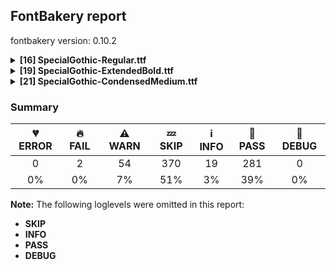 ## FontBakery report

fontbakery version: 0.10.2

<details><summary><b>[16] SpecialGothic-Regular.ttf</b></summary><div><details><summary>⚠ <b>WARN:</b> Check for codepoints not covered by METADATA subsets. (<a href="https://font-bakery.readthedocs.io/en/stable/fontbakery/profiles/googlefonts.html#com.google.fonts/check/metadata/unreachable_subsetting">com.google.fonts/check/metadata/unreachable_subsetting</a>)</summary><div>


* ⚠ **WARN** The following codepoints supported by the font are not covered by
    any subsets defined in the font's metadata file, and will never
    be served. You can solve this by either manually adding additional
    subset declarations to METADATA.pb, or by editing the glyphset
    definitions.

 * U+02C7 CARON: try adding one of: canadian-aboriginal, yi, tifinagh
 * U+02D8 BREVE: try adding one of: canadian-aboriginal, yi
 * U+02D9 DOT ABOVE: try adding one of: canadian-aboriginal, yi
 * U+02DB OGONEK: try adding one of: canadian-aboriginal, yi
 * U+02DD DOUBLE ACUTE ACCENT: not included in any glyphset definition
 * U+0302 COMBINING CIRCUMFLEX ACCENT: try adding one of: cherokee, math, coptic, tifinagh
 * U+0306 COMBINING BREVE: try adding one of: tifinagh, old-permic
 * U+0307 COMBINING DOT ABOVE: try adding one of: canadian-aboriginal, tifinagh, malayalam, coptic, old-permic, tai-le, math, syriac
 * U+030A COMBINING RING ABOVE: try adding syriac
 * U+030B COMBINING DOUBLE ACUTE ACCENT: try adding one of: cherokee, osage
 * U+030C COMBINING CARON: try adding one of: cherokee, tai-le
 * U+0312 COMBINING TURNED COMMA ABOVE: not included in any glyphset definition
 * U+0326 COMBINING COMMA BELOW: not included in any glyphset definition
 * U+0327 COMBINING CEDILLA: not included in any glyphset definition
 * U+0328 COMBINING OGONEK: not included in any glyphset definition
 * U+0394 GREEK CAPITAL LETTER DELTA: try adding one of: greek, math, elbasan
 * U+039C GREEK CAPITAL LETTER MU: try adding one of: greek, math, elbasan
 * U+03A9 GREEK CAPITAL LETTER OMEGA: try adding one of: greek, math, elbasan
 * U+03BC GREEK SMALL LETTER MU: try adding one of: greek, math
 * U+03C0 GREEK SMALL LETTER PI: try adding one of: yi, greek, math
 * U+0E3F THAI CURRENCY SYMBOL BAHT: try adding thai
 * U+2021 DOUBLE DAGGER: try adding adlam
 * U+2030 PER MILLE SIGN: try adding adlam
 * U+203D INTERROBANG: not included in any glyphset definition
 * U+2070 SUPERSCRIPT ZERO: not included in any glyphset definition
 * U+2075 SUPERSCRIPT FIVE: not included in any glyphset definition
 * U+2076 SUPERSCRIPT SIX: not included in any glyphset definition
 * U+2077 SUPERSCRIPT SEVEN: not included in any glyphset definition
 * U+2078 SUPERSCRIPT EIGHT: not included in any glyphset definition
 * U+2079 SUPERSCRIPT NINE: not included in any glyphset definition
 * U+2080 SUBSCRIPT ZERO: not included in any glyphset definition
 * U+2081 SUBSCRIPT ONE: not included in any glyphset definition
 * U+2082 SUBSCRIPT TWO: not included in any glyphset definition
 * U+2083 SUBSCRIPT THREE: not included in any glyphset definition
 * U+2084 SUBSCRIPT FOUR: not included in any glyphset definition
 * U+2085 SUBSCRIPT FIVE: not included in any glyphset definition
 * U+2086 SUBSCRIPT SIX: not included in any glyphset definition
 * U+2087 SUBSCRIPT SEVEN: not included in any glyphset definition
 * U+2088 SUBSCRIPT EIGHT: not included in any glyphset definition
 * U+2089 SUBSCRIPT NINE: not included in any glyphset definition
 * U+2117 SOUND RECORDING COPYRIGHT: not included in any glyphset definition
 * U+2153 VULGAR FRACTION ONE THIRD: not included in any glyphset definition
 * U+2154 VULGAR FRACTION TWO THIRDS: not included in any glyphset definition
 * U+2155 VULGAR FRACTION ONE FIFTH: not included in any glyphset definition
 * U+2156 VULGAR FRACTION TWO FIFTHS: not included in any glyphset definition
 * U+2157 VULGAR FRACTION THREE FIFTHS: not included in any glyphset definition
 * U+2158 VULGAR FRACTION FOUR FIFTHS: not included in any glyphset definition
 * U+2159 VULGAR FRACTION ONE SIXTH: not included in any glyphset definition
 * U+215A VULGAR FRACTION FIVE SIXTHS: not included in any glyphset definition
 * U+215B VULGAR FRACTION ONE EIGHTH: not included in any glyphset definition
 * U+215C VULGAR FRACTION THREE EIGHTHS: not included in any glyphset definition
 * U+215D VULGAR FRACTION FIVE EIGHTHS: not included in any glyphset definition
 * U+215E VULGAR FRACTION SEVEN EIGHTHS: not included in any glyphset definition
 * U+2190 LEFTWARDS ARROW: try adding one of: symbols, math
 * U+2192 RIGHTWARDS ARROW: try adding one of: symbols, math
 * U+2196 NORTH WEST ARROW: try adding one of: symbols, math
 * U+2197 NORTH EAST ARROW: try adding one of: symbols, math
 * U+2198 SOUTH EAST ARROW: try adding one of: symbols, math
 * U+2199 SOUTH WEST ARROW: try adding one of: symbols, math
 * U+2202 PARTIAL DIFFERENTIAL: try adding math
 * U+2206 INCREMENT: try adding math
 * U+220F N-ARY PRODUCT: try adding math
 * U+2211 N-ARY SUMMATION: try adding math
 * U+221A SQUARE ROOT: try adding math
 * U+221E INFINITY: try adding math
 * U+222B INTEGRAL: try adding math
 * U+2248 ALMOST EQUAL TO: try adding math
 * U+2260 NOT EQUAL TO: try adding math
 * U+2264 LESS-THAN OR EQUAL TO: try adding math
 * U+2265 GREATER-THAN OR EQUAL TO: try adding math
 * U+25A0 BLACK SQUARE: try adding symbols
 * U+25A1 WHITE SQUARE: try adding symbols
 * U+25CA LOZENGE: try adding one of: symbols, math
 * U+25CB WHITE CIRCLE: try adding symbols
 * U+25CF BLACK CIRCLE: try adding symbols
 * U+2E18 INVERTED INTERROBANG: not included in any glyphset definition

Or you can add the above codepoints to one of the subsets supported by the font: `cyrillic-ext`, `latin`, `latin-ext` [code: unreachable-subsetting]
</div></details><details><summary>⚠ <b>WARN:</b> Check copyright namerecords match license file. (<a href="https://font-bakery.readthedocs.io/en/stable/fontbakery/profiles/googlefonts.html#com.google.fonts/check/name/license">com.google.fonts/check/name/license</a>)</summary><div>


* ⚠ **WARN** Please consider using HTTPS URLs at name table entry [plat=3, enc=1, name=13] [code: http-in-description]
* ⚠ **WARN** For now we're still accepting http URLs, but you should consider using https instead.
 [code: http]
</div></details><details><summary>⚠ <b>WARN:</b> License URL matches License text on name table? (<a href="https://font-bakery.readthedocs.io/en/stable/fontbakery/profiles/googlefonts.html#com.google.fonts/check/name/license_url">com.google.fonts/check/name/license_url</a>)</summary><div>


* ⚠ **WARN** Please consider using HTTPS URLs at name table entry [plat=3, enc=1, name=13] [code: http-in-description]
* ⚠ **WARN** Please consider using HTTPS URLs at name table entry [plat=3, enc=1, name=13] [code: http-in-description]
* ⚠ **WARN** Please consider using HTTPS URLs at name table entry [plat=3, enc=1, name=13] [code: http-in-description]
* ⚠ **WARN** For now we're still accepting http URLs, but you should consider using https instead.
 [code: http]
</div></details><details><summary>⚠ <b>WARN:</b> Are there caret positions declared for every ligature? (<a href="https://font-bakery.readthedocs.io/en/stable/fontbakery/profiles/googlefonts.html#com.google.fonts/check/ligature_carets">com.google.fonts/check/ligature_carets</a>)</summary><div>


* ⚠ **WARN** This font lacks caret position values for ligature glyphs on its GDEF table. [code: lacks-caret-pos]
</div></details><details><summary>⚠ <b>WARN:</b> Is there kerning info for non-ligated sequences? (<a href="https://font-bakery.readthedocs.io/en/stable/fontbakery/profiles/googlefonts.html#com.google.fonts/check/kerning_for_non_ligated_sequences">com.google.fonts/check/kerning_for_non_ligated_sequences</a>)</summary><div>


* ⚠ **WARN** GPOS table lacks kerning info for the following non-ligated sequences:

	- f + f [code: lacks-kern-info]
</div></details><details><summary>⚠ <b>WARN:</b> Ensure Stylistic Sets have description. (<a href="https://font-bakery.readthedocs.io/en/stable/fontbakery/profiles/googlefonts.html#com.google.fonts/check/stylisticset_description">com.google.fonts/check/stylisticset_description</a>)</summary><div>


* ⚠ **WARN** The stylistic set ss01 lacks a description string on the 'name' table. [code: missing-description]
</div></details><details><summary>⚠ <b>WARN:</b> Ensure fonts have ScriptLangTags declared on the 'meta' table. (<a href="https://font-bakery.readthedocs.io/en/stable/fontbakery/profiles/googlefonts.html#com.google.fonts/check/meta/script_lang_tags">com.google.fonts/check/meta/script_lang_tags</a>)</summary><div>


* ⚠ **WARN** This font file does not have a 'meta' table. [code: lacks-meta-table]
</div></details><details><summary>⚠ <b>WARN:</b> Check font contains no unreachable glyphs (<a href="https://font-bakery.readthedocs.io/en/stable/fontbakery/profiles/universal.html#com.google.fonts/check/unreachable_glyphs">com.google.fonts/check/unreachable_glyphs</a>)</summary><div>


* ⚠ **WARN** The following glyphs could not be reached by codepoint or substitution rules:

	- a.ord

	- b.ord

	- c.ord

	- d.ord

	- e.ord

	- f.ord

	- g.ord

	- h.ord

	- i.ord

	- j.ord

	- k.ord

	- l.ord

	- m.ord

	- n.ord

	- o.ord

	- p.ord

	- q.ord

	- r.ord

	- s.ord

	- t.ord

	- u.ord

	- uni0304.short

	- v.ord

	- w.ord

	- x.ord

	- y.ord

	- z.ord
 [code: unreachable-glyphs]
</div></details><details><summary>⚠ <b>WARN:</b> Check if each glyph has the recommended amount of contours. (<a href="https://font-bakery.readthedocs.io/en/stable/fontbakery/profiles/universal.html#com.google.fonts/check/contour_count">com.google.fonts/check/contour_count</a>)</summary><div>


* ⚠ **WARN** This check inspects the glyph outlines and detects the total number of contours in each of them. The expected values are infered from the typical ammounts of contours observed in a large collection of reference font families. The divergences listed below may simply indicate a significantly different design on some of your glyphs. On the other hand, some of these may flag actual bugs in the font such as glyphs mapped to an incorrect codepoint. Please consider reviewing the design and codepoint assignment of these to make sure they are correct.

The following glyphs do not have the recommended number of contours:

	- Glyph name: uni00AD	Contours detected: 1	Expected: 0

	- Glyph name: uni00AD	Contours detected: 1	Expected: 0
 [code: contour-count]
</div></details><details><summary>⚠ <b>WARN:</b> Does the font contain a soft hyphen? (<a href="https://font-bakery.readthedocs.io/en/stable/fontbakery/profiles/universal.html#com.google.fonts/check/soft_hyphen">com.google.fonts/check/soft_hyphen</a>)</summary><div>


* ⚠ **WARN** This font has a 'Soft Hyphen' character. [code: softhyphen]
</div></details><details><summary>⚠ <b>WARN:</b> Check math signs have the same width. (<a href="https://font-bakery.readthedocs.io/en/stable/fontbakery/profiles/universal.html#com.google.fonts/check/math_signs_width">com.google.fonts/check/math_signs_width</a>)</summary><div>


* ⚠ **WARN** The most common width is 443 among a set of 4 math glyphs.
The following math glyphs have a different width, though:

Width = 447:
less, greater

Width = 449:
equal, notequal

Width = 467:
logicalnot

Width = 397:
multiply

Width = 468:
approxequal

Width = 463:
greaterequal, lessequal
 [code: width-outliers]
</div></details><details><summary>⚠ <b>WARN:</b> Check accent of Lcaron, dcaron, lcaron, tcaron (derived from com.google.fonts/check/alt_caron) (<a href="https://font-bakery.readthedocs.io/en/stable/fontbakery/profiles/universal.html#com.google.fonts/check/alt_caron">com.google.fonts/check/alt_caron</a>)</summary><div>


* ⚠ **WARN** Lcaron is decomposed and therefore could not be checked. Please check manually. [code: decomposed-outline]
* ⚠ **WARN** dcaron is decomposed and therefore could not be checked. Please check manually. [code: decomposed-outline]
* ⚠ **WARN** lcaron is decomposed and therefore could not be checked. Please check manually. [code: decomposed-outline]
* ⚠ **WARN** tcaron is decomposed and therefore could not be checked. Please check manually. [code: decomposed-outline]
</div></details><details><summary>⚠ <b>WARN:</b> Are there any misaligned on-curve points? (<a href="https://font-bakery.readthedocs.io/en/stable/fontbakery/profiles/<Section: Outline Correctness Checks>.html#com.google.fonts/check/outline_alignment_miss">com.google.fonts/check/outline_alignment_miss</a>)</summary><div>


* ⚠ **WARN** The following glyphs have on-curve points which have potentially incorrect y coordinates:

	* t (U+0074): X=328.0,Y=2.0 (should be at baseline 0?)

	* braceleft (U+007B): X=147.0,Y=711.0 (should be at cap-height 710?)

	* braceright (U+007D): X=182.0,Y=711.0 (should be at cap-height 710?)

	* ordfeminine (U+00AA): X=187.0,Y=711.0 (should be at cap-height 710?)

	* uni00B3 (U+00B3): X=211.5,Y=711.5 (should be at cap-height 710?)

	* paragraph (U+00B6): X=406.0,Y=709.0 (should be at cap-height 710?)

	* cedilla (U+00B8): X=142.0,Y=2.0 (should be at baseline 0?)

	* cedilla (U+00B8): X=200.0,Y=2.0 (should be at baseline 0?)

	* ordmasculine (U+00BA): X=195.0,Y=711.0 (should be at cap-height 710?)

	* Ccedilla (U+00C7): X=321.0,Y=2.0 (should be at baseline 0?)

	* Ccedilla (U+00C7): X=379.0,Y=2.0 (should be at baseline 0?)

	* acircumflex (U+00E2): X=205.0,Y=712.0 (should be at cap-height 710?)

	* acircumflex (U+00E2): X=275.0,Y=712.0 (should be at cap-height 710?)

	* ccedilla (U+00E7): X=235.0,Y=2.0 (should be at baseline 0?)

	* ccedilla (U+00E7): X=293.0,Y=2.0 (should be at baseline 0?)

	* ecircumflex (U+00EA): X=234.0,Y=712.0 (should be at cap-height 710?)

	* ecircumflex (U+00EA): X=304.0,Y=712.0 (should be at cap-height 710?)

	* ocircumflex (U+00F4): X=233.0,Y=712.0 (should be at cap-height 710?)

	* ocircumflex (U+00F4): X=303.0,Y=712.0 (should be at cap-height 710?)

	* ucircumflex (U+00FB): X=230.0,Y=712.0 (should be at cap-height 710?)

	* ucircumflex (U+00FB): X=300.0,Y=712.0 (should be at cap-height 710?)

	* ccircumflex (U+0109): X=219.0,Y=712.0 (should be at cap-height 710?)

	* ccircumflex (U+0109): X=289.0,Y=712.0 (should be at cap-height 710?)

	* ccaron (U+010D): X=115.0,Y=712.0 (should be at cap-height 710?)

	* ccaron (U+010D): X=186.0,Y=712.0 (should be at cap-height 710?)

	* ccaron (U+010D): X=322.0,Y=712.0 (should be at cap-height 710?)

	* ccaron (U+010D): X=393.0,Y=712.0 (should be at cap-height 710?)

	* Eogonek (U+0118): X=434.0,Y=2.0 (should be at baseline 0?)

	* ecaron (U+011B): X=130.0,Y=712.0 (should be at cap-height 710?)

	* ecaron (U+011B): X=201.0,Y=712.0 (should be at cap-height 710?)

	* ecaron (U+011B): X=337.0,Y=712.0 (should be at cap-height 710?)

	* ecaron (U+011B): X=408.0,Y=712.0 (should be at cap-height 710?)

	* gcircumflex (U+011D): X=216.0,Y=712.0 (should be at cap-height 710?)

	* gcircumflex (U+011D): X=286.0,Y=712.0 (should be at cap-height 710?)

	* Iogonek (U+012E): X=88.0,Y=2.0 (should be at baseline 0?)

	* nacute (U+0144): X=413.0,Y=711.0 (should be at cap-height 710?)

	* ohungarumlaut (U+0151): X=465.0,Y=711.0 (should be at cap-height 710?)

	* ohungarumlaut (U+0151): X=314.0,Y=711.0 (should be at cap-height 710?)

	* rcaron (U+0159): X=37.0,Y=712.0 (should be at cap-height 710?)

	* rcaron (U+0159): X=108.0,Y=712.0 (should be at cap-height 710?)

	* rcaron (U+0159): X=244.0,Y=712.0 (should be at cap-height 710?)

	* rcaron (U+0159): X=315.0,Y=712.0 (should be at cap-height 710?)

	* scircumflex (U+015D): X=185.0,Y=712.0 (should be at cap-height 710?)

	* scircumflex (U+015D): X=255.0,Y=712.0 (should be at cap-height 710?)

	* Scedilla (U+015E): X=267.0,Y=2.0 (should be at baseline 0?)

	* Scedilla (U+015E): X=325.0,Y=2.0 (should be at baseline 0?)

	* scedilla (U+015F): X=181.0,Y=2.0 (should be at baseline 0?)

	* scedilla (U+015F): X=239.0,Y=2.0 (should be at baseline 0?)

	* scaron (U+0161): X=81.0,Y=712.0 (should be at cap-height 710?)

	* scaron (U+0161): X=152.0,Y=712.0 (should be at cap-height 710?)

	* scaron (U+0161): X=288.0,Y=712.0 (should be at cap-height 710?)

	* scaron (U+0161): X=359.0,Y=712.0 (should be at cap-height 710?)

	* tcaron (U+0165): X=328.0,Y=2.0 (should be at baseline 0?)

	* tbar (U+0167): X=337.0,Y=2.0 (should be at baseline 0?)

	* uhungarumlaut (U+0171): X=462.0,Y=711.0 (should be at cap-height 710?)

	* uhungarumlaut (U+0171): X=311.0,Y=711.0 (should be at cap-height 710?)

	* wcircumflex (U+0175): X=310.0,Y=712.0 (should be at cap-height 710?)

	* wcircumflex (U+0175): X=380.0,Y=712.0 (should be at cap-height 710?)

	* ycircumflex (U+0177): X=209.0,Y=712.0 (should be at cap-height 710?)

	* ycircumflex (U+0177): X=279.0,Y=712.0 (should be at cap-height 710?)

	* zcaron (U+017E): X=79.0,Y=712.0 (should be at cap-height 710?)

	* zcaron (U+017E): X=150.0,Y=712.0 (should be at cap-height 710?)

	* zcaron (U+017E): X=286.0,Y=712.0 (should be at cap-height 710?)

	* zcaron (U+017E): X=357.0,Y=712.0 (should be at cap-height 710?)

	* uni021B (U+021B): X=328.0,Y=2.0 (should be at baseline 0?)

	* circumflex (U+02C6): X=204.0,Y=712.0 (should be at cap-height 710?)

	* circumflex (U+02C6): X=274.0,Y=712.0 (should be at cap-height 710?)

	* caron (U+02C7): X=100.0,Y=712.0 (should be at cap-height 710?)

	* caron (U+02C7): X=171.0,Y=712.0 (should be at cap-height 710?)

	* caron (U+02C7): X=307.0,Y=712.0 (should be at cap-height 710?)

	* caron (U+02C7): X=378.0,Y=712.0 (should be at cap-height 710?)

	* ogonek (U+02DB): X=154.0,Y=2.0 (should be at baseline 0?)

	* hungarumlaut (U+02DD): X=414.0,Y=711.0 (should be at cap-height 710?)

	* hungarumlaut (U+02DD): X=263.0,Y=711.0 (should be at cap-height 710?)

	* uni0302 (U+0302): X=104.0,Y=712.0 (should be at cap-height 710?)

	* uni0302 (U+0302): X=174.0,Y=712.0 (should be at cap-height 710?)

	* uni030B (U+030B): X=314.0,Y=711.0 (should be at cap-height 710?)

	* uni030B (U+030B): X=163.0,Y=711.0 (should be at cap-height 710?)

	* uni030C (U+030C): X=0.0,Y=712.0 (should be at cap-height 710?)

	* uni030C (U+030C): X=71.0,Y=712.0 (should be at cap-height 710?)

	* uni030C (U+030C): X=207.0,Y=712.0 (should be at cap-height 710?)

	* uni030C (U+030C): X=278.0,Y=712.0 (should be at cap-height 710?)

	* uni0327 (U+0327): X=42.0,Y=2.0 (should be at baseline 0?)

	* uni0327 (U+0327): X=100.0,Y=2.0 (should be at baseline 0?)

	* uni0328 (U+0328): X=54.0,Y=2.0 (should be at baseline 0?)

	* uni2076 (U+2076): X=230.0,Y=710.5 (should be at cap-height 710?)

	* uni2078 (U+2078): X=217.0,Y=711.5 (should be at cap-height 710?)

	* uni2078 (U+2078): X=115.5,Y=711.5 (should be at cap-height 710?)

	* uni2083 (U+2083): X=238.0,Y=-1.0 (should be at baseline 0?) [code: found-misalignments]
</div></details><details><summary>⚠ <b>WARN:</b> Are any segments inordinately short? (<a href="https://font-bakery.readthedocs.io/en/stable/fontbakery/profiles/<Section: Outline Correctness Checks>.html#com.google.fonts/check/outline_short_segments">com.google.fonts/check/outline_short_segments</a>)</summary><div>


* ⚠ **WARN** The following glyphs have segments which seem very short:

	* M (U+004D) contains a short segment L<<405.0,116.0>--<406.0,116.0>>

	* M (U+004D) contains a short segment L<<645.0,612.0>--<643.0,612.0>>

	* M (U+004D) contains a short segment L<<162.0,612.0>--<160.0,612.0>>

	* N (U+004E) contains a short segment L<<513.0,154.0>--<514.0,154.0>>

	* N (U+004E) contains a short segment L<<155.0,617.0>--<154.0,617.0>>

	* sterling (U+00A3) contains a short segment B<<307.0,152.0>-<307.0,149.0>-<307.0,146.0>>

	* yen (U+00A5) contains a short segment L<<301.0,371.0>--<302.0,371.0>>

	* Ntilde (U+00D1) contains a short segment L<<513.0,154.0>--<514.0,154.0>>

	* Ntilde (U+00D1) contains a short segment L<<155.0,617.0>--<154.0,617.0>>

	* ae (U+00E6) contains a short segment L<<348.0,321.0>--<348.0,336.0>>

	* aogonek (U+0105) contains a short segment L<<348.0,321.0>--<348.0,336.0>>

	* aogonek (U+0105) contains a short segment L<<362.0,0.0>--<362.0,0.0>>

	* Nacute (U+0143) contains a short segment L<<513.0,154.0>--<514.0,154.0>>

	* Nacute (U+0143) contains a short segment L<<155.0,617.0>--<154.0,617.0>>

	* uni0145 (U+0145) contains a short segment L<<513.0,154.0>--<514.0,154.0>>

	* uni0145 (U+0145) contains a short segment L<<155.0,617.0>--<154.0,617.0>>

	* Ncaron (U+0147) contains a short segment L<<513.0,154.0>--<514.0,154.0>>

	* Ncaron (U+0147) contains a short segment L<<155.0,617.0>--<154.0,617.0>>

	* Eng (U+014A) contains a short segment B<<351.5,-171.5>-<335.0,-170.0>-<323.0,-168.0>>

	* Eng (U+014A) contains a short segment B<<323.0,-101.0>-<336.0,-102.0>-<349.0,-103.5>>

	* Eng (U+014A) contains a short segment B<<349.0,-103.5>-<362.0,-105.0>-<378.0,-105.0>>

	* Eng (U+014A) contains a short segment L<<155.0,617.0>--<154.0,617.0>>

	* Eng (U+014A) contains a short segment L<<513.0,154.0>--<514.0,154.0>>

	* uogonek (U+0173) contains a short segment L<<464.0,0.0>--<450.0,0.0>>

	* uogonek (U+0173) contains a short segment L<<381.0,0.0>--<381.0,0.0>>

	* aeacute (U+01FD) contains a short segment L<<348.0,321.0>--<348.0,336.0>>

	* Mu (U+039C) contains a short segment L<<405.0,116.0>--<406.0,116.0>>

	* Mu (U+039C) contains a short segment L<<645.0,612.0>--<643.0,612.0>>

	* Mu (U+039C) contains a short segment L<<162.0,612.0>--<160.0,612.0>>

	* uni0E3F (U+0E3F) contains a short segment L<<326.0,683.0>--<328.0,683.0>>

	* uni0E3F (U+0E3F) contains a short segment L<<326.0,399.0>--<327.0,399.0>>

	* uni1E9E (U+1E9E) contains a short segment L<<537.0,710.0>--<537.0,703.0>>

	* uni20A6 (U+20A6) contains a short segment L<<556.0,161.0>--<557.0,161.0>>

	* uni20A6 (U+20A6) contains a short segment L<<228.0,611.0>--<227.0,611.0>>

	* Euro (U+20AC) contains a short segment B<<128.0,328.0>-<127.0,341.0>-<127.0,354.0>>

	* Euro (U+20AC) contains a short segment B<<127.0,354.0>-<127.0,368.0>-<128.0,382.0>>

	* Euro (U+20AC) contains a short segment B<<213.0,382.0>-<213.0,379.0>-<213.0,375.0>>

	* Euro (U+20AC) contains a short segment B<<213.0,335.0>-<213.0,331.0>-<213.0,328.0>>

	* uni2116 (U+2116) contains a short segment L<<513.0,154.0>--<514.0,154.0>>

	* uni2116 (U+2116) contains a short segment L<<155.0,617.0>--<154.0,617.0>>

	* trademark (U+2122) contains a short segment L<<488.0,674.0>--<487.0,674.0>>

	* trademark (U+2122) contains a short segment L<<309.0,674.0>--<308.0,674.0>> [code: found-short-segments]
</div></details><details><summary>⚠ <b>WARN:</b> Ensure dotted circle glyph is present and can attach marks. (<a href="https://font-bakery.readthedocs.io/en/stable/fontbakery/profiles/<Section: Shaping Checks>.html#com.google.fonts/check/dotted_circle">com.google.fonts/check/dotted_circle</a>)</summary><div>


* ⚠ **WARN** No dotted circle glyph present [code: missing-dotted-circle]
</div></details><details><summary>⚠ <b>WARN:</b> Ensure soft_dotted characters lose their dot when combined with marks that replace the dot. (<a href="https://font-bakery.readthedocs.io/en/stable/fontbakery/profiles/<Section: Shaping Checks>.html#com.google.fonts/check/soft_dotted">com.google.fonts/check/soft_dotted</a>)</summary><div>


* ⚠ **WARN** The dot of soft dotted characters used in orthographies _must_ disappear in the following strings: į̀ į́ į̂ į̃ į̄ į̌

The dot of soft dotted characters _should_ disappear in other cases, for example: i̒ i̦̒ i̧̒ j̒ j̦̒ j̧̒ j̨̒ į̆ į̇ į̈ į̊ į̋ į̒ į̦̀ į̦́ į̦̂ į̦̃ į̦̄ į̦̆ į̦̇

Your font fully covers the following languages that require the soft-dotted feature: Lithuanian (Latn, 2,357,094 speakers), Dutch (Latn, 31,709,104 speakers). 

Your font does *not* cover the following languages that require the soft-dotted feature: Ma’di (Latn, 584,000 speakers), Avokaya (Latn, 100,000 speakers), Belarusian (Cyrl, 10,064,517 speakers), Kom (Latn, 360,685 speakers), Dan (Latn, 1,099,244 speakers), Lugbara (Latn, 2,200,000 speakers), Navajo (Latn, 166,319 speakers), Ukrainian (Cyrl, 29,273,587 speakers), Aghem (Latn, 38,843 speakers), Ejagham (Latn, 120,000 speakers), Ebira (Latn, 2,200,000 speakers), Basaa (Latn, 332,940 speakers), Koonzime (Latn, 40,000 speakers), Igbo (Latn, 27,823,640 speakers), Nateni (Latn, 100,000 speakers). [code: soft-dotted]
</div></details><br></div></details><details><summary><b>[19] SpecialGothic-ExtendedBold.ttf</b></summary><div><details><summary>🔥 <b>FAIL:</b> Check font names are correct (<a href="https://font-bakery.readthedocs.io/en/stable/fontbakery/profiles/googlefonts.html#com.google.fonts/check/font_names">com.google.fonts/check/font_names</a>)</summary><div>


* 🔥 **FAIL** Font names are incorrect:

| nameID | current | expected |
| :--- | :--- | :--- |
| Family Name | **Special Gothic Extended Bold** | **Special Gothic Extended** |
| Subfamily Name | **Regular** | **Bold** |
| Full Name | Special Gothic Extended Bold | Special Gothic Extended Bold |
| Postscript Name | **SpecialGothic-ExtendedBold** | **SpecialGothicExtended-Bold** |
| Typographic Family Name | **Special Gothic** | **N/A** |
| Typographic Subfamily Name | **Extended Bold** | **N/A** | [code: bad-names]
</div></details><details><summary>⚠ <b>WARN:</b> Check for codepoints not covered by METADATA subsets. (<a href="https://font-bakery.readthedocs.io/en/stable/fontbakery/profiles/googlefonts.html#com.google.fonts/check/metadata/unreachable_subsetting">com.google.fonts/check/metadata/unreachable_subsetting</a>)</summary><div>


* ⚠ **WARN** The following codepoints supported by the font are not covered by
    any subsets defined in the font's metadata file, and will never
    be served. You can solve this by either manually adding additional
    subset declarations to METADATA.pb, or by editing the glyphset
    definitions.

 * U+02C7 CARON: try adding one of: canadian-aboriginal, yi, tifinagh
 * U+02D8 BREVE: try adding one of: canadian-aboriginal, yi
 * U+02D9 DOT ABOVE: try adding one of: canadian-aboriginal, yi
 * U+02DB OGONEK: try adding one of: canadian-aboriginal, yi
 * U+02DD DOUBLE ACUTE ACCENT: not included in any glyphset definition
 * U+0302 COMBINING CIRCUMFLEX ACCENT: try adding one of: cherokee, math, coptic, tifinagh
 * U+0306 COMBINING BREVE: try adding one of: tifinagh, old-permic
 * U+0307 COMBINING DOT ABOVE: try adding one of: canadian-aboriginal, tifinagh, malayalam, coptic, old-permic, tai-le, math, syriac
 * U+030A COMBINING RING ABOVE: try adding syriac
 * U+030B COMBINING DOUBLE ACUTE ACCENT: try adding one of: cherokee, osage
 * U+030C COMBINING CARON: try adding one of: cherokee, tai-le
 * U+0312 COMBINING TURNED COMMA ABOVE: not included in any glyphset definition
 * U+0326 COMBINING COMMA BELOW: not included in any glyphset definition
 * U+0327 COMBINING CEDILLA: not included in any glyphset definition
 * U+0328 COMBINING OGONEK: not included in any glyphset definition
 * U+0394 GREEK CAPITAL LETTER DELTA: try adding one of: greek, math, elbasan
 * U+039C GREEK CAPITAL LETTER MU: try adding one of: greek, math, elbasan
 * U+03A9 GREEK CAPITAL LETTER OMEGA: try adding one of: greek, math, elbasan
 * U+03BC GREEK SMALL LETTER MU: try adding one of: greek, math
 * U+03C0 GREEK SMALL LETTER PI: try adding one of: yi, greek, math
 * U+0E3F THAI CURRENCY SYMBOL BAHT: try adding thai
 * U+2021 DOUBLE DAGGER: try adding adlam
 * U+2030 PER MILLE SIGN: try adding adlam
 * U+203D INTERROBANG: not included in any glyphset definition
 * U+2070 SUPERSCRIPT ZERO: not included in any glyphset definition
 * U+2075 SUPERSCRIPT FIVE: not included in any glyphset definition
 * U+2076 SUPERSCRIPT SIX: not included in any glyphset definition
 * U+2077 SUPERSCRIPT SEVEN: not included in any glyphset definition
 * U+2078 SUPERSCRIPT EIGHT: not included in any glyphset definition
 * U+2079 SUPERSCRIPT NINE: not included in any glyphset definition
 * U+2080 SUBSCRIPT ZERO: not included in any glyphset definition
 * U+2081 SUBSCRIPT ONE: not included in any glyphset definition
 * U+2082 SUBSCRIPT TWO: not included in any glyphset definition
 * U+2083 SUBSCRIPT THREE: not included in any glyphset definition
 * U+2084 SUBSCRIPT FOUR: not included in any glyphset definition
 * U+2085 SUBSCRIPT FIVE: not included in any glyphset definition
 * U+2086 SUBSCRIPT SIX: not included in any glyphset definition
 * U+2087 SUBSCRIPT SEVEN: not included in any glyphset definition
 * U+2088 SUBSCRIPT EIGHT: not included in any glyphset definition
 * U+2089 SUBSCRIPT NINE: not included in any glyphset definition
 * U+2117 SOUND RECORDING COPYRIGHT: not included in any glyphset definition
 * U+2153 VULGAR FRACTION ONE THIRD: not included in any glyphset definition
 * U+2154 VULGAR FRACTION TWO THIRDS: not included in any glyphset definition
 * U+2155 VULGAR FRACTION ONE FIFTH: not included in any glyphset definition
 * U+2156 VULGAR FRACTION TWO FIFTHS: not included in any glyphset definition
 * U+2157 VULGAR FRACTION THREE FIFTHS: not included in any glyphset definition
 * U+2158 VULGAR FRACTION FOUR FIFTHS: not included in any glyphset definition
 * U+2159 VULGAR FRACTION ONE SIXTH: not included in any glyphset definition
 * U+215A VULGAR FRACTION FIVE SIXTHS: not included in any glyphset definition
 * U+215B VULGAR FRACTION ONE EIGHTH: not included in any glyphset definition
 * U+215C VULGAR FRACTION THREE EIGHTHS: not included in any glyphset definition
 * U+215D VULGAR FRACTION FIVE EIGHTHS: not included in any glyphset definition
 * U+215E VULGAR FRACTION SEVEN EIGHTHS: not included in any glyphset definition
 * U+2190 LEFTWARDS ARROW: try adding one of: symbols, math
 * U+2192 RIGHTWARDS ARROW: try adding one of: symbols, math
 * U+2196 NORTH WEST ARROW: try adding one of: symbols, math
 * U+2197 NORTH EAST ARROW: try adding one of: symbols, math
 * U+2198 SOUTH EAST ARROW: try adding one of: symbols, math
 * U+2199 SOUTH WEST ARROW: try adding one of: symbols, math
 * U+2202 PARTIAL DIFFERENTIAL: try adding math
 * U+2206 INCREMENT: try adding math
 * U+220F N-ARY PRODUCT: try adding math
 * U+2211 N-ARY SUMMATION: try adding math
 * U+221A SQUARE ROOT: try adding math
 * U+221E INFINITY: try adding math
 * U+222B INTEGRAL: try adding math
 * U+2248 ALMOST EQUAL TO: try adding math
 * U+2260 NOT EQUAL TO: try adding math
 * U+2264 LESS-THAN OR EQUAL TO: try adding math
 * U+2265 GREATER-THAN OR EQUAL TO: try adding math
 * U+25A0 BLACK SQUARE: try adding symbols
 * U+25A1 WHITE SQUARE: try adding symbols
 * U+25CA LOZENGE: try adding one of: symbols, math
 * U+25CB WHITE CIRCLE: try adding symbols
 * U+25CF BLACK CIRCLE: try adding symbols
 * U+2E18 INVERTED INTERROBANG: not included in any glyphset definition

Or you can add the above codepoints to one of the subsets supported by the font: `cyrillic-ext`, `latin`, `latin-ext` [code: unreachable-subsetting]
</div></details><details><summary>⚠ <b>WARN:</b> Check copyright namerecords match license file. (<a href="https://font-bakery.readthedocs.io/en/stable/fontbakery/profiles/googlefonts.html#com.google.fonts/check/name/license">com.google.fonts/check/name/license</a>)</summary><div>


* ⚠ **WARN** Please consider using HTTPS URLs at name table entry [plat=3, enc=1, name=13] [code: http-in-description]
* ⚠ **WARN** For now we're still accepting http URLs, but you should consider using https instead.
 [code: http]
</div></details><details><summary>⚠ <b>WARN:</b> License URL matches License text on name table? (<a href="https://font-bakery.readthedocs.io/en/stable/fontbakery/profiles/googlefonts.html#com.google.fonts/check/name/license_url">com.google.fonts/check/name/license_url</a>)</summary><div>


* ⚠ **WARN** Please consider using HTTPS URLs at name table entry [plat=3, enc=1, name=13] [code: http-in-description]
* ⚠ **WARN** Please consider using HTTPS URLs at name table entry [plat=3, enc=1, name=13] [code: http-in-description]
* ⚠ **WARN** Please consider using HTTPS URLs at name table entry [plat=3, enc=1, name=13] [code: http-in-description]
* ⚠ **WARN** For now we're still accepting http URLs, but you should consider using https instead.
 [code: http]
</div></details><details><summary>⚠ <b>WARN:</b> Are there caret positions declared for every ligature? (<a href="https://font-bakery.readthedocs.io/en/stable/fontbakery/profiles/googlefonts.html#com.google.fonts/check/ligature_carets">com.google.fonts/check/ligature_carets</a>)</summary><div>


* ⚠ **WARN** This font lacks caret position values for ligature glyphs on its GDEF table. [code: lacks-caret-pos]
</div></details><details><summary>⚠ <b>WARN:</b> Is there kerning info for non-ligated sequences? (<a href="https://font-bakery.readthedocs.io/en/stable/fontbakery/profiles/googlefonts.html#com.google.fonts/check/kerning_for_non_ligated_sequences">com.google.fonts/check/kerning_for_non_ligated_sequences</a>)</summary><div>


* ⚠ **WARN** GPOS table lacks kerning info for the following non-ligated sequences:

	- f + f [code: lacks-kern-info]
</div></details><details><summary>⚠ <b>WARN:</b> Combined length of family and style must not exceed 27 characters. (<a href="https://font-bakery.readthedocs.io/en/stable/fontbakery/profiles/googlefonts.html#com.google.fonts/check/name/family_and_style_max_length">com.google.fonts/check/name/family_and_style_max_length</a>)</summary><div>


* ⚠ **WARN** The combined length of family and style exceeds 27 chars in the following 'WINDOWS' entries:
 FONT_FAMILY_NAME = 'Special Gothic Extended Bold' / SUBFAMILY_NAME = 'Regular'

Please take a look at the conversation at https://github.com/fonttools/fontbakery/issues/2179 in order to understand the reasoning behind these name table records max-length criteria. [code: too-long]
</div></details><details><summary>⚠ <b>WARN:</b> Ensure Stylistic Sets have description. (<a href="https://font-bakery.readthedocs.io/en/stable/fontbakery/profiles/googlefonts.html#com.google.fonts/check/stylisticset_description">com.google.fonts/check/stylisticset_description</a>)</summary><div>


* ⚠ **WARN** The stylistic set ss01 lacks a description string on the 'name' table. [code: missing-description]
</div></details><details><summary>⚠ <b>WARN:</b> Ensure fonts have ScriptLangTags declared on the 'meta' table. (<a href="https://font-bakery.readthedocs.io/en/stable/fontbakery/profiles/googlefonts.html#com.google.fonts/check/meta/script_lang_tags">com.google.fonts/check/meta/script_lang_tags</a>)</summary><div>


* ⚠ **WARN** This font file does not have a 'meta' table. [code: lacks-meta-table]
</div></details><details><summary>⚠ <b>WARN:</b> Check font contains no unreachable glyphs (<a href="https://font-bakery.readthedocs.io/en/stable/fontbakery/profiles/universal.html#com.google.fonts/check/unreachable_glyphs">com.google.fonts/check/unreachable_glyphs</a>)</summary><div>


* ⚠ **WARN** The following glyphs could not be reached by codepoint or substitution rules:

	- a.ord

	- b.ord

	- c.ord

	- d.ord

	- e.ord

	- f.ord

	- g.ord

	- h.ord

	- i.ord

	- j.ord

	- k.ord

	- l.ord

	- m.ord

	- n.ord

	- o.ord

	- p.ord

	- q.ord

	- r.ord

	- s.ord

	- t.ord

	- u.ord

	- uni0304.short

	- v.ord

	- w.ord

	- x.ord

	- y.ord

	- z.ord
 [code: unreachable-glyphs]
</div></details><details><summary>⚠ <b>WARN:</b> Check if each glyph has the recommended amount of contours. (<a href="https://font-bakery.readthedocs.io/en/stable/fontbakery/profiles/universal.html#com.google.fonts/check/contour_count">com.google.fonts/check/contour_count</a>)</summary><div>


* ⚠ **WARN** This check inspects the glyph outlines and detects the total number of contours in each of them. The expected values are infered from the typical ammounts of contours observed in a large collection of reference font families. The divergences listed below may simply indicate a significantly different design on some of your glyphs. On the other hand, some of these may flag actual bugs in the font such as glyphs mapped to an incorrect codepoint. Please consider reviewing the design and codepoint assignment of these to make sure they are correct.

The following glyphs do not have the recommended number of contours:

	- Glyph name: uni00AD	Contours detected: 1	Expected: 0

	- Glyph name: uni00AD	Contours detected: 1	Expected: 0
 [code: contour-count]
</div></details><details><summary>⚠ <b>WARN:</b> Does the font contain a soft hyphen? (<a href="https://font-bakery.readthedocs.io/en/stable/fontbakery/profiles/universal.html#com.google.fonts/check/soft_hyphen">com.google.fonts/check/soft_hyphen</a>)</summary><div>


* ⚠ **WARN** This font has a 'Soft Hyphen' character. [code: softhyphen]
</div></details><details><summary>⚠ <b>WARN:</b> Check math signs have the same width. (<a href="https://font-bakery.readthedocs.io/en/stable/fontbakery/profiles/universal.html#com.google.fonts/check/math_signs_width">com.google.fonts/check/math_signs_width</a>)</summary><div>


* ⚠ **WARN** The most common width is 587 among a set of 4 math glyphs.
The following math glyphs have a different width, though:

Width = 560:
less, greater

Width = 585:
equal, notequal

Width = 610:
logicalnot

Width = 511:
multiply

Width = 583:
approxequal

Width = 565:
greaterequal, lessequal
 [code: width-outliers]
</div></details><details><summary>⚠ <b>WARN:</b> Check accent of Lcaron, dcaron, lcaron, tcaron (derived from com.google.fonts/check/alt_caron) (<a href="https://font-bakery.readthedocs.io/en/stable/fontbakery/profiles/universal.html#com.google.fonts/check/alt_caron">com.google.fonts/check/alt_caron</a>)</summary><div>


* ⚠ **WARN** Lcaron is decomposed and therefore could not be checked. Please check manually. [code: decomposed-outline]
* ⚠ **WARN** dcaron is decomposed and therefore could not be checked. Please check manually. [code: decomposed-outline]
* ⚠ **WARN** lcaron is decomposed and therefore could not be checked. Please check manually. [code: decomposed-outline]
* ⚠ **WARN** tcaron is decomposed and therefore could not be checked. Please check manually. [code: decomposed-outline]
</div></details><details><summary>⚠ <b>WARN:</b> Are there any misaligned on-curve points? (<a href="https://font-bakery.readthedocs.io/en/stable/fontbakery/profiles/<Section: Outline Correctness Checks>.html#com.google.fonts/check/outline_alignment_miss">com.google.fonts/check/outline_alignment_miss</a>)</summary><div>


* ⚠ **WARN** The following glyphs have on-curve points which have potentially incorrect y coordinates:

	* ampersand (U+0026): X=477.5,Y=0.5 (should be at baseline 0?)

	* J (U+004A): X=17.0,Y=2.0 (should be at baseline 0?)

	* d (U+0064): X=445.5,Y=2.0 (should be at baseline 0?)

	* g (U+0067): X=444.0,Y=-1.0 (should be at baseline 0?)

	* p (U+0070): X=339.0,Y=2.0 (should be at baseline 0?)

	* q (U+0071): X=443.0,Y=0.5 (should be at baseline 0?)

	* u (U+0075): X=390.5,Y=1.5 (should be at baseline 0?)

	* uni00B5 (U+00B5): X=415.5,Y=-0.5 (should be at baseline 0?)

	* paragraph (U+00B6): X=526.0,Y=709.0 (should be at cap-height 710?)

	* cedilla (U+00B8): X=180.0,Y=2.0 (should be at baseline 0?)

	* cedilla (U+00B8): X=289.0,Y=2.0 (should be at baseline 0?)

	* Ccedilla (U+00C7): X=404.0,Y=2.0 (should be at baseline 0?)

	* Ccedilla (U+00C7): X=513.0,Y=2.0 (should be at baseline 0?)

	* ccedilla (U+00E7): X=308.0,Y=2.0 (should be at baseline 0?)

	* ccedilla (U+00E7): X=417.0,Y=2.0 (should be at baseline 0?)

	* oslash (U+00F8): X=270.5,Y=-0.5 (should be at baseline 0?)

	* ugrave (U+00F9): X=390.5,Y=1.5 (should be at baseline 0?)

	* uacute (U+00FA): X=390.5,Y=1.5 (should be at baseline 0?)

	* ucircumflex (U+00FB): X=390.5,Y=1.5 (should be at baseline 0?)

	* udieresis (U+00FC): X=390.5,Y=1.5 (should be at baseline 0?)

	* thorn (U+00FE): X=339.0,Y=2.0 (should be at baseline 0?)

	* dcaron (U+010F): X=445.5,Y=2.0 (should be at baseline 0?)

	* dcroat (U+0111): X=445.5,Y=2.0 (should be at baseline 0?)

	* Eogonek (U+0118): X=530.0,Y=2.0 (should be at baseline 0?)

	* gcircumflex (U+011D): X=444.0,Y=-1.0 (should be at baseline 0?)

	* gbreve (U+011F): X=444.0,Y=-1.0 (should be at baseline 0?)

	* gdotaccent (U+0121): X=444.0,Y=-1.0 (should be at baseline 0?)

	* uni0123 (U+0123): X=444.0,Y=-1.0 (should be at baseline 0?)

	* itilde (U+0129): X=125.0,Y=711.5 (should be at cap-height 710?)

	* Iogonek (U+012E): X=81.0,Y=2.0 (should be at baseline 0?)

	* IJ (U+0132): X=157.0,Y=2.0 (should be at baseline 0?)

	* Jcircumflex (U+0134): X=17.0,Y=2.0 (should be at baseline 0?)

	* Scedilla (U+015E): X=355.0,Y=2.0 (should be at baseline 0?)

	* Scedilla (U+015E): X=464.0,Y=2.0 (should be at baseline 0?)

	* scedilla (U+015F): X=283.0,Y=2.0 (should be at baseline 0?)

	* scedilla (U+015F): X=392.0,Y=2.0 (should be at baseline 0?)

	* utilde (U+0169): X=390.5,Y=1.5 (should be at baseline 0?)

	* umacron (U+016B): X=390.5,Y=1.5 (should be at baseline 0?)

	* ubreve (U+016D): X=390.5,Y=1.5 (should be at baseline 0?)

	* uring (U+016F): X=390.5,Y=1.5 (should be at baseline 0?)

	* uhungarumlaut (U+0171): X=390.5,Y=1.5 (should be at baseline 0?)

	* uogonek (U+0173): X=390.5,Y=1.5 (should be at baseline 0?)

	* oslashacute (U+01FF): X=270.5,Y=-0.5 (should be at baseline 0?)

	* ogonek (U+02DB): X=154.0,Y=2.0 (should be at baseline 0?)

	* uni0327 (U+0327): X=80.0,Y=2.0 (should be at baseline 0?)

	* uni0327 (U+0327): X=189.0,Y=2.0 (should be at baseline 0?)

	* uni0328 (U+0328): X=54.0,Y=2.0 (should be at baseline 0?)

	* uni2080 (U+2080): X=334.5,Y=0.5 (should be at baseline 0?)

	* uni2080 (U+2080): X=166.0,Y=0.5 (should be at baseline 0?)

	* uni2083 (U+2083): X=126.5,Y=0.5 (should be at baseline 0?)

	* uni2085 (U+2085): X=21.0,Y=-1.0 (should be at baseline 0?)

	* uni2088 (U+2088): X=22.0,Y=-2.0 (should be at baseline 0?)

	* uni2E18 (U+2E18): X=228.0,Y=2.0 (should be at baseline 0?) [code: found-misalignments]
</div></details><details><summary>⚠ <b>WARN:</b> Are any segments inordinately short? (<a href="https://font-bakery.readthedocs.io/en/stable/fontbakery/profiles/<Section: Outline Correctness Checks>.html#com.google.fonts/check/outline_short_segments">com.google.fonts/check/outline_short_segments</a>)</summary><div>


* ⚠ **WARN** The following glyphs have segments which seem very short:

	* eight (U+0038) contains a short segment L<<372.0,303.0>--<369.0,304.0>>

	* M (U+004D) contains a short segment L<<598.0,217.0>--<599.0,217.0>>

	* M (U+004D) contains a short segment L<<941.0,526.0>--<940.0,526.0>>

	* M (U+004D) contains a short segment L<<245.0,526.0>--<244.0,526.0>>

	* N (U+004E) contains a short segment L<<603.0,312.0>--<604.0,312.0>>

	* N (U+004E) contains a short segment L<<245.0,458.0>--<244.0,458.0>>

	* a (U+0061) contains a short segment L<<452.0,326.0>--<452.0,331.0>>

	* g (U+0067) contains a short segment B<<218.0,166.0>-<218.0,156.0>-<228.0,149.0>>

	* sterling (U+00A3) contains a short segment B<<235.0,274.0>-<228.0,284.0>-<220.5,294.5>>

	* sterling (U+00A3) contains a short segment B<<220.5,294.5>-<213.0,305.0>-<206.0,315.0>>

	* sterling (U+00A3) contains a short segment B<<333.0,488.0>-<333.0,475.0>-<336.5,460.5>>

	* ordfeminine (U+00AA) contains a short segment L<<304.0,595.0>--<304.0,599.0>>

	* Ntilde (U+00D1) contains a short segment L<<603.0,312.0>--<604.0,312.0>>

	* Ntilde (U+00D1) contains a short segment L<<245.0,458.0>--<244.0,458.0>>

	* agrave (U+00E0) contains a short segment L<<452.0,326.0>--<452.0,331.0>>

	* aacute (U+00E1) contains a short segment L<<452.0,326.0>--<452.0,331.0>>

	* acircumflex (U+00E2) contains a short segment L<<452.0,326.0>--<452.0,331.0>>

	* atilde (U+00E3) contains a short segment L<<452.0,326.0>--<452.0,331.0>>

	* adieresis (U+00E4) contains a short segment L<<452.0,326.0>--<452.0,331.0>>

	* aring (U+00E5) contains a short segment L<<452.0,326.0>--<452.0,331.0>>

	* ae (U+00E6) contains a short segment L<<452.0,326.0>--<452.0,331.0>>

	* amacron (U+0101) contains a short segment L<<452.0,326.0>--<452.0,331.0>>

	* abreve (U+0103) contains a short segment L<<452.0,326.0>--<452.0,331.0>>

	* aogonek (U+0105) contains a short segment L<<452.0,326.0>--<452.0,331.0>>

	* gcircumflex (U+011D) contains a short segment B<<218.0,166.0>-<218.0,156.0>-<228.0,149.0>>

	* gbreve (U+011F) contains a short segment B<<218.0,166.0>-<218.0,156.0>-<228.0,149.0>>

	* gdotaccent (U+0121) contains a short segment B<<218.0,166.0>-<218.0,156.0>-<228.0,149.0>>

	* uni0123 (U+0123) contains a short segment B<<218.0,166.0>-<218.0,156.0>-<228.0,149.0>>

	* Nacute (U+0143) contains a short segment L<<603.0,312.0>--<604.0,312.0>>

	* Nacute (U+0143) contains a short segment L<<245.0,458.0>--<244.0,458.0>>

	* uni0145 (U+0145) contains a short segment L<<603.0,312.0>--<604.0,312.0>>

	* uni0145 (U+0145) contains a short segment L<<245.0,458.0>--<244.0,458.0>>

	* Ncaron (U+0147) contains a short segment L<<603.0,312.0>--<604.0,312.0>>

	* Ncaron (U+0147) contains a short segment L<<245.0,458.0>--<244.0,458.0>>

	* Eng (U+014A) contains a short segment L<<245.0,458.0>--<244.0,458.0>>

	* Eng (U+014A) contains a short segment L<<603.0,312.0>--<604.0,312.0>>

	* Uogonek (U+0172) contains a short segment B<<614.0,-14.5>-<610.0,-24.0>-<610.0,-31.0>>

	* aeacute (U+01FD) contains a short segment L<<452.0,326.0>--<452.0,331.0>>

	* Mu (U+039C) contains a short segment L<<598.0,217.0>--<599.0,217.0>>

	* Mu (U+039C) contains a short segment L<<941.0,526.0>--<940.0,526.0>>

	* Mu (U+039C) contains a short segment L<<245.0,526.0>--<244.0,526.0>>

	* uni0E3F (U+0E3F) contains a short segment L<<463.0,683.0>--<479.0,683.0>>

	* uni1E9E (U+1E9E) contains a short segment L<<773.0,710.0>--<773.0,698.0>>

	* uni2078 (U+2078) contains a short segment L<<203.0,559.0>--<202.0,559.0>>

	* uni2088 (U+2088) contains a short segment L<<203.0,49.0>--<202.0,49.0>>

	* uni20A6 (U+20A6) contains a short segment L<<650.0,331.0>--<651.0,331.0>>

	* uni20A6 (U+20A6) contains a short segment L<<352.0,448.0>--<351.0,448.0>>

	* Euro (U+20AC) contains a short segment B<<122.0,333.0>-<121.0,344.0>-<121.0,355.0>>

	* Euro (U+20AC) contains a short segment B<<121.0,355.0>-<121.0,366.0>-<122.0,377.0>>

	* Euro (U+20AC) contains a short segment B<<320.0,377.0>-<320.0,371.0>-<320.0,365.0>>

	* Euro (U+20AC) contains a short segment B<<320.0,345.0>-<320.0,339.0>-<320.0,333.0>>

	* uni2116 (U+2116) contains a short segment L<<603.0,312.0>--<604.0,312.0>>

	* uni2116 (U+2116) contains a short segment L<<245.0,458.0>--<244.0,458.0>>

	* trademark (U+2122) contains a short segment L<<666.0,642.0>--<665.0,642.0>>

	* trademark (U+2122) contains a short segment L<<407.0,642.0>--<406.0,642.0>>

	* oneeighth (U+215B) contains a short segment L<<812.0,149.0>--<811.0,149.0>>

	* threeeighths (U+215C) contains a short segment L<<819.0,149.0>--<818.0,149.0>>

	* fiveeighths (U+215D) contains a short segment L<<803.0,149.0>--<802.0,149.0>>

	* seveneighths (U+215E) contains a short segment L<<732.0,149.0>--<731.0,149.0>> [code: found-short-segments]
</div></details><details><summary>⚠ <b>WARN:</b> Do outlines contain any semi-vertical or semi-horizontal lines? (<a href="https://font-bakery.readthedocs.io/en/stable/fontbakery/profiles/<Section: Outline Correctness Checks>.html#com.google.fonts/check/outline_semi_vertical">com.google.fonts/check/outline_semi_vertical</a>)</summary><div>


* ⚠ **WARN** The following glyphs have semi-vertical/semi-horizontal lines:

	* ampersand (U+0026): L<<701.0,387.0>--<883.0,388.0>>

	* paragraph (U+00B6): L<<526.0,709.0>--<646.0,710.0>>

	* radical (U+221A): L<<28.0,274.0>--<213.0,273.0>> [code: found-semi-vertical]
</div></details><details><summary>⚠ <b>WARN:</b> Ensure dotted circle glyph is present and can attach marks. (<a href="https://font-bakery.readthedocs.io/en/stable/fontbakery/profiles/<Section: Shaping Checks>.html#com.google.fonts/check/dotted_circle">com.google.fonts/check/dotted_circle</a>)</summary><div>


* ⚠ **WARN** No dotted circle glyph present [code: missing-dotted-circle]
</div></details><details><summary>⚠ <b>WARN:</b> Ensure soft_dotted characters lose their dot when combined with marks that replace the dot. (<a href="https://font-bakery.readthedocs.io/en/stable/fontbakery/profiles/<Section: Shaping Checks>.html#com.google.fonts/check/soft_dotted">com.google.fonts/check/soft_dotted</a>)</summary><div>


* ⚠ **WARN** The dot of soft dotted characters used in orthographies _must_ disappear in the following strings: į̀ į́ į̂ į̃ į̄ į̌

The dot of soft dotted characters _should_ disappear in other cases, for example: i̒ i̦̒ i̧̒ j̒ j̦̒ j̧̒ j̨̒ į̆ į̇ į̈ į̊ į̋ į̒ į̦̀ į̦́ į̦̂ į̦̃ į̦̄ į̦̆ į̦̇

Your font fully covers the following languages that require the soft-dotted feature: Lithuanian (Latn, 2,357,094 speakers), Dutch (Latn, 31,709,104 speakers). 

Your font does *not* cover the following languages that require the soft-dotted feature: Ma’di (Latn, 584,000 speakers), Avokaya (Latn, 100,000 speakers), Belarusian (Cyrl, 10,064,517 speakers), Kom (Latn, 360,685 speakers), Dan (Latn, 1,099,244 speakers), Lugbara (Latn, 2,200,000 speakers), Navajo (Latn, 166,319 speakers), Ukrainian (Cyrl, 29,273,587 speakers), Aghem (Latn, 38,843 speakers), Ejagham (Latn, 120,000 speakers), Ebira (Latn, 2,200,000 speakers), Basaa (Latn, 332,940 speakers), Koonzime (Latn, 40,000 speakers), Igbo (Latn, 27,823,640 speakers), Nateni (Latn, 100,000 speakers). [code: soft-dotted]
</div></details><br></div></details><details><summary><b>[21] SpecialGothic-CondensedMedium.ttf</b></summary><div><details><summary>🔥 <b>FAIL:</b> Check font names are correct (<a href="https://font-bakery.readthedocs.io/en/stable/fontbakery/profiles/googlefonts.html#com.google.fonts/check/font_names">com.google.fonts/check/font_names</a>)</summary><div>


* 🔥 **FAIL** Font names are incorrect:

| nameID | current | expected |
| :--- | :--- | :--- |
| Family Name | Special Gothic Condensed Medium | Special Gothic Condensed Medium |
| Subfamily Name | Regular | Regular |
| Full Name | Special Gothic Condensed Medium | Special Gothic Condensed Medium |
| Postscript Name | **SpecialGothic-CondensedMedium** | **SpecialGothicCondensed-Medium** |
| Typographic Family Name | **Special Gothic** | **Special Gothic Condensed** |
| Typographic Subfamily Name | **Condensed Medium** | **Medium** | [code: bad-names]
</div></details><details><summary>⚠ <b>WARN:</b> Check for codepoints not covered by METADATA subsets. (<a href="https://font-bakery.readthedocs.io/en/stable/fontbakery/profiles/googlefonts.html#com.google.fonts/check/metadata/unreachable_subsetting">com.google.fonts/check/metadata/unreachable_subsetting</a>)</summary><div>


* ⚠ **WARN** The following codepoints supported by the font are not covered by
    any subsets defined in the font's metadata file, and will never
    be served. You can solve this by either manually adding additional
    subset declarations to METADATA.pb, or by editing the glyphset
    definitions.

 * U+02C7 CARON: try adding one of: canadian-aboriginal, yi, tifinagh
 * U+02D8 BREVE: try adding one of: canadian-aboriginal, yi
 * U+02D9 DOT ABOVE: try adding one of: canadian-aboriginal, yi
 * U+02DB OGONEK: try adding one of: canadian-aboriginal, yi
 * U+02DD DOUBLE ACUTE ACCENT: not included in any glyphset definition
 * U+0302 COMBINING CIRCUMFLEX ACCENT: try adding one of: cherokee, math, coptic, tifinagh
 * U+0306 COMBINING BREVE: try adding one of: tifinagh, old-permic
 * U+0307 COMBINING DOT ABOVE: try adding one of: canadian-aboriginal, tifinagh, malayalam, coptic, old-permic, tai-le, math, syriac
 * U+030A COMBINING RING ABOVE: try adding syriac
 * U+030B COMBINING DOUBLE ACUTE ACCENT: try adding one of: cherokee, osage
 * U+030C COMBINING CARON: try adding one of: cherokee, tai-le
 * U+0312 COMBINING TURNED COMMA ABOVE: not included in any glyphset definition
 * U+0326 COMBINING COMMA BELOW: not included in any glyphset definition
 * U+0327 COMBINING CEDILLA: not included in any glyphset definition
 * U+0328 COMBINING OGONEK: not included in any glyphset definition
 * U+0394 GREEK CAPITAL LETTER DELTA: try adding one of: greek, math, elbasan
 * U+039C GREEK CAPITAL LETTER MU: try adding one of: greek, math, elbasan
 * U+03A9 GREEK CAPITAL LETTER OMEGA: try adding one of: greek, math, elbasan
 * U+03BC GREEK SMALL LETTER MU: try adding one of: greek, math
 * U+03C0 GREEK SMALL LETTER PI: try adding one of: yi, greek, math
 * U+0E3F THAI CURRENCY SYMBOL BAHT: try adding thai
 * U+2021 DOUBLE DAGGER: try adding adlam
 * U+2030 PER MILLE SIGN: try adding adlam
 * U+203D INTERROBANG: not included in any glyphset definition
 * U+2070 SUPERSCRIPT ZERO: not included in any glyphset definition
 * U+2075 SUPERSCRIPT FIVE: not included in any glyphset definition
 * U+2076 SUPERSCRIPT SIX: not included in any glyphset definition
 * U+2077 SUPERSCRIPT SEVEN: not included in any glyphset definition
 * U+2078 SUPERSCRIPT EIGHT: not included in any glyphset definition
 * U+2079 SUPERSCRIPT NINE: not included in any glyphset definition
 * U+2080 SUBSCRIPT ZERO: not included in any glyphset definition
 * U+2081 SUBSCRIPT ONE: not included in any glyphset definition
 * U+2082 SUBSCRIPT TWO: not included in any glyphset definition
 * U+2083 SUBSCRIPT THREE: not included in any glyphset definition
 * U+2084 SUBSCRIPT FOUR: not included in any glyphset definition
 * U+2085 SUBSCRIPT FIVE: not included in any glyphset definition
 * U+2086 SUBSCRIPT SIX: not included in any glyphset definition
 * U+2087 SUBSCRIPT SEVEN: not included in any glyphset definition
 * U+2088 SUBSCRIPT EIGHT: not included in any glyphset definition
 * U+2089 SUBSCRIPT NINE: not included in any glyphset definition
 * U+2117 SOUND RECORDING COPYRIGHT: not included in any glyphset definition
 * U+2153 VULGAR FRACTION ONE THIRD: not included in any glyphset definition
 * U+2154 VULGAR FRACTION TWO THIRDS: not included in any glyphset definition
 * U+2155 VULGAR FRACTION ONE FIFTH: not included in any glyphset definition
 * U+2156 VULGAR FRACTION TWO FIFTHS: not included in any glyphset definition
 * U+2157 VULGAR FRACTION THREE FIFTHS: not included in any glyphset definition
 * U+2158 VULGAR FRACTION FOUR FIFTHS: not included in any glyphset definition
 * U+2159 VULGAR FRACTION ONE SIXTH: not included in any glyphset definition
 * U+215A VULGAR FRACTION FIVE SIXTHS: not included in any glyphset definition
 * U+215B VULGAR FRACTION ONE EIGHTH: not included in any glyphset definition
 * U+215C VULGAR FRACTION THREE EIGHTHS: not included in any glyphset definition
 * U+215D VULGAR FRACTION FIVE EIGHTHS: not included in any glyphset definition
 * U+215E VULGAR FRACTION SEVEN EIGHTHS: not included in any glyphset definition
 * U+2190 LEFTWARDS ARROW: try adding one of: symbols, math
 * U+2192 RIGHTWARDS ARROW: try adding one of: symbols, math
 * U+2196 NORTH WEST ARROW: try adding one of: symbols, math
 * U+2197 NORTH EAST ARROW: try adding one of: symbols, math
 * U+2198 SOUTH EAST ARROW: try adding one of: symbols, math
 * U+2199 SOUTH WEST ARROW: try adding one of: symbols, math
 * U+2202 PARTIAL DIFFERENTIAL: try adding math
 * U+2206 INCREMENT: try adding math
 * U+220F N-ARY PRODUCT: try adding math
 * U+2211 N-ARY SUMMATION: try adding math
 * U+221A SQUARE ROOT: try adding math
 * U+221E INFINITY: try adding math
 * U+222B INTEGRAL: try adding math
 * U+2248 ALMOST EQUAL TO: try adding math
 * U+2260 NOT EQUAL TO: try adding math
 * U+2264 LESS-THAN OR EQUAL TO: try adding math
 * U+2265 GREATER-THAN OR EQUAL TO: try adding math
 * U+25A0 BLACK SQUARE: try adding symbols
 * U+25A1 WHITE SQUARE: try adding symbols
 * U+25CA LOZENGE: try adding one of: symbols, math
 * U+25CB WHITE CIRCLE: try adding symbols
 * U+25CF BLACK CIRCLE: try adding symbols
 * U+2E18 INVERTED INTERROBANG: not included in any glyphset definition

Or you can add the above codepoints to one of the subsets supported by the font: `cyrillic-ext`, `latin`, `latin-ext` [code: unreachable-subsetting]
</div></details><details><summary>⚠ <b>WARN:</b> Check copyright namerecords match license file. (<a href="https://font-bakery.readthedocs.io/en/stable/fontbakery/profiles/googlefonts.html#com.google.fonts/check/name/license">com.google.fonts/check/name/license</a>)</summary><div>


* ⚠ **WARN** Please consider using HTTPS URLs at name table entry [plat=3, enc=1, name=13] [code: http-in-description]
* ⚠ **WARN** For now we're still accepting http URLs, but you should consider using https instead.
 [code: http]
</div></details><details><summary>⚠ <b>WARN:</b> License URL matches License text on name table? (<a href="https://font-bakery.readthedocs.io/en/stable/fontbakery/profiles/googlefonts.html#com.google.fonts/check/name/license_url">com.google.fonts/check/name/license_url</a>)</summary><div>


* ⚠ **WARN** Please consider using HTTPS URLs at name table entry [plat=3, enc=1, name=13] [code: http-in-description]
* ⚠ **WARN** Please consider using HTTPS URLs at name table entry [plat=3, enc=1, name=13] [code: http-in-description]
* ⚠ **WARN** Please consider using HTTPS URLs at name table entry [plat=3, enc=1, name=13] [code: http-in-description]
* ⚠ **WARN** For now we're still accepting http URLs, but you should consider using https instead.
 [code: http]
</div></details><details><summary>⚠ <b>WARN:</b> Are there caret positions declared for every ligature? (<a href="https://font-bakery.readthedocs.io/en/stable/fontbakery/profiles/googlefonts.html#com.google.fonts/check/ligature_carets">com.google.fonts/check/ligature_carets</a>)</summary><div>


* ⚠ **WARN** This font lacks caret position values for ligature glyphs on its GDEF table. [code: lacks-caret-pos]
</div></details><details><summary>⚠ <b>WARN:</b> Is there kerning info for non-ligated sequences? (<a href="https://font-bakery.readthedocs.io/en/stable/fontbakery/profiles/googlefonts.html#com.google.fonts/check/kerning_for_non_ligated_sequences">com.google.fonts/check/kerning_for_non_ligated_sequences</a>)</summary><div>


* ⚠ **WARN** GPOS table lacks kerning info for the following non-ligated sequences:

	- f + f [code: lacks-kern-info]
</div></details><details><summary>⚠ <b>WARN:</b> Combined length of family and style must not exceed 27 characters. (<a href="https://font-bakery.readthedocs.io/en/stable/fontbakery/profiles/googlefonts.html#com.google.fonts/check/name/family_and_style_max_length">com.google.fonts/check/name/family_and_style_max_length</a>)</summary><div>


* ⚠ **WARN** The combined length of family and style exceeds 27 chars in the following 'WINDOWS' entries:
 FONT_FAMILY_NAME = 'Special Gothic Condensed Medium' / SUBFAMILY_NAME = 'Regular'

Please take a look at the conversation at https://github.com/fonttools/fontbakery/issues/2179 in order to understand the reasoning behind these name table records max-length criteria. [code: too-long]
</div></details><details><summary>⚠ <b>WARN:</b> Ensure Stylistic Sets have description. (<a href="https://font-bakery.readthedocs.io/en/stable/fontbakery/profiles/googlefonts.html#com.google.fonts/check/stylisticset_description">com.google.fonts/check/stylisticset_description</a>)</summary><div>


* ⚠ **WARN** The stylistic set ss01 lacks a description string on the 'name' table. [code: missing-description]
</div></details><details><summary>⚠ <b>WARN:</b> Ensure fonts have ScriptLangTags declared on the 'meta' table. (<a href="https://font-bakery.readthedocs.io/en/stable/fontbakery/profiles/googlefonts.html#com.google.fonts/check/meta/script_lang_tags">com.google.fonts/check/meta/script_lang_tags</a>)</summary><div>


* ⚠ **WARN** This font file does not have a 'meta' table. [code: lacks-meta-table]
</div></details><details><summary>⚠ <b>WARN:</b> Check font contains no unreachable glyphs (<a href="https://font-bakery.readthedocs.io/en/stable/fontbakery/profiles/universal.html#com.google.fonts/check/unreachable_glyphs">com.google.fonts/check/unreachable_glyphs</a>)</summary><div>


* ⚠ **WARN** The following glyphs could not be reached by codepoint or substitution rules:

	- a.ord

	- b.ord

	- c.ord

	- d.ord

	- e.ord

	- f.ord

	- g.ord

	- h.ord

	- i.ord

	- j.ord

	- k.ord

	- l.ord

	- m.ord

	- n.ord

	- o.ord

	- p.ord

	- q.ord

	- r.ord

	- s.ord

	- t.ord

	- u.ord

	- v.ord

	- w.ord

	- x.ord

	- y.ord

	- z.ord
 [code: unreachable-glyphs]
</div></details><details><summary>⚠ <b>WARN:</b> Check if each glyph has the recommended amount of contours. (<a href="https://font-bakery.readthedocs.io/en/stable/fontbakery/profiles/universal.html#com.google.fonts/check/contour_count">com.google.fonts/check/contour_count</a>)</summary><div>


* ⚠ **WARN** This check inspects the glyph outlines and detects the total number of contours in each of them. The expected values are infered from the typical ammounts of contours observed in a large collection of reference font families. The divergences listed below may simply indicate a significantly different design on some of your glyphs. On the other hand, some of these may flag actual bugs in the font such as glyphs mapped to an incorrect codepoint. Please consider reviewing the design and codepoint assignment of these to make sure they are correct.

The following glyphs do not have the recommended number of contours:

	- Glyph name: uni00AD	Contours detected: 1	Expected: 0

	- Glyph name: uni00AD	Contours detected: 1	Expected: 0
 [code: contour-count]
</div></details><details><summary>⚠ <b>WARN:</b> Does the font contain a soft hyphen? (<a href="https://font-bakery.readthedocs.io/en/stable/fontbakery/profiles/universal.html#com.google.fonts/check/soft_hyphen">com.google.fonts/check/soft_hyphen</a>)</summary><div>


* ⚠ **WARN** This font has a 'Soft Hyphen' character. [code: softhyphen]
</div></details><details><summary>⚠ <b>WARN:</b> Check math signs have the same width. (<a href="https://font-bakery.readthedocs.io/en/stable/fontbakery/profiles/universal.html#com.google.fonts/check/math_signs_width">com.google.fonts/check/math_signs_width</a>)</summary><div>


* ⚠ **WARN** The most common width is 346 among a set of 4 math glyphs.
The following math glyphs have a different width, though:

Width = 332:
less, greater

Width = 350:
equal, notequal

Width = 352:
logicalnot, approxequal

Width = 314:
multiply

Width = 341:
greaterequal, lessequal
 [code: width-outliers]
</div></details><details><summary>⚠ <b>WARN:</b> Check accent of Lcaron, dcaron, lcaron, tcaron (derived from com.google.fonts/check/alt_caron) (<a href="https://font-bakery.readthedocs.io/en/stable/fontbakery/profiles/universal.html#com.google.fonts/check/alt_caron">com.google.fonts/check/alt_caron</a>)</summary><div>


* ⚠ **WARN** Lcaron is decomposed and therefore could not be checked. Please check manually. [code: decomposed-outline]
* ⚠ **WARN** dcaron is decomposed and therefore could not be checked. Please check manually. [code: decomposed-outline]
* ⚠ **WARN** lcaron is decomposed and therefore could not be checked. Please check manually. [code: decomposed-outline]
* ⚠ **WARN** tcaron is decomposed and therefore could not be checked. Please check manually. [code: decomposed-outline]
</div></details><details><summary>⚠ <b>WARN:</b> Are there any misaligned on-curve points? (<a href="https://font-bakery.readthedocs.io/en/stable/fontbakery/profiles/<Section: Outline Correctness Checks>.html#com.google.fonts/check/outline_alignment_miss">com.google.fonts/check/outline_alignment_miss</a>)</summary><div>


* ⚠ **WARN** The following glyphs have on-curve points which have potentially incorrect y coordinates:

	* b (U+0062): X=194.5,Y=507.0 (should be at x-height 509?)

	* d (U+0064): X=230.5,Y=507.0 (should be at x-height 509?)

	* f (U+0066): X=277.0,Y=712.0 (should be at cap-height 710?)

	* p (U+0070): X=194.5,Y=1.5 (should be at baseline 0?)

	* q (U+0071): X=230.0,Y=1.5 (should be at baseline 0?)

	* braceleft (U+007B): X=113.5,Y=709.0 (should be at cap-height 710?)

	* braceleft (U+007B): X=187.0,Y=-1.0 (should be at baseline 0?)

	* braceright (U+007D): X=75.0,Y=-1.0 (should be at baseline 0?)

	* braceright (U+007D): X=148.5,Y=709.0 (should be at cap-height 710?)

	* sterling (U+00A3): X=175.0,Y=1.0 (should be at baseline 0?)

	* paragraph (U+00B6): X=324.0,Y=709.0 (should be at cap-height 710?)

	* cedilla (U+00B8): X=131.0,Y=2.0 (should be at baseline 0?)

	* cedilla (U+00B8): X=187.0,Y=2.0 (should be at baseline 0?)

	* Ccedilla (U+00C7): X=201.0,Y=2.0 (should be at baseline 0?)

	* Ccedilla (U+00C7): X=257.0,Y=2.0 (should be at baseline 0?)

	* ccedilla (U+00E7): X=178.0,Y=2.0 (should be at baseline 0?)

	* ccedilla (U+00E7): X=234.0,Y=2.0 (should be at baseline 0?)

	* icircumflex (U+00EE): X=62.0,Y=711.0 (should be at cap-height 710?)

	* icircumflex (U+00EE): X=133.0,Y=711.0 (should be at cap-height 710?)

	* thorn (U+00FE): X=194.5,Y=1.5 (should be at baseline 0?)

	* Eogonek (U+0118): X=286.0,Y=2.0 (should be at baseline 0?)

	* Iogonek (U+012E): X=72.0,Y=2.0 (should be at baseline 0?)

	* jcircumflex (U+0135): X=60.0,Y=711.0 (should be at cap-height 710?)

	* jcircumflex (U+0135): X=131.0,Y=711.0 (should be at cap-height 710?)

	* Scedilla (U+015E): X=178.0,Y=2.0 (should be at baseline 0?)

	* Scedilla (U+015E): X=234.0,Y=2.0 (should be at baseline 0?)

	* scedilla (U+015F): X=151.0,Y=2.0 (should be at baseline 0?)

	* scedilla (U+015F): X=207.0,Y=2.0 (should be at baseline 0?)

	* ogonek (U+02DB): X=145.0,Y=2.0 (should be at baseline 0?)

	* uni0327 (U+0327): X=31.0,Y=2.0 (should be at baseline 0?)

	* uni0327 (U+0327): X=87.0,Y=2.0 (should be at baseline 0?)

	* uni0328 (U+0328): X=45.0,Y=2.0 (should be at baseline 0?)

	* uni03BC (U+03BC): X=417.0,Y=2.0 (should be at baseline 0?)

	* pi (U+03C0): X=402.0,Y=2.0 (should be at baseline 0?)

	* pi (U+03C0): X=288.5,Y=1.0 (should be at baseline 0?)

	* uni1E9E (U+1E9E): X=204.0,Y=-1.0 (should be at baseline 0?)

	* uni2088 (U+2088): X=88.0,Y=-1.0 (should be at baseline 0?)

	* uni2088 (U+2088): X=88.0,Y=-1.0 (should be at baseline 0?) [code: found-misalignments]
</div></details><details><summary>⚠ <b>WARN:</b> Are any segments inordinately short? (<a href="https://font-bakery.readthedocs.io/en/stable/fontbakery/profiles/<Section: Outline Correctness Checks>.html#com.google.fonts/check/outline_short_segments">com.google.fonts/check/outline_short_segments</a>)</summary><div>


* ⚠ **WARN** The following glyphs have segments which seem very short:

	* at (U+0040) contains a short segment B<<409.0,158.5>-<417.0,144.0>-<430.0,144.0>>

	* M (U+004D) contains a short segment L<<301.0,141.0>--<303.0,141.0>>

	* M (U+004D) contains a short segment L<<451.0,606.0>--<448.0,607.0>>

	* M (U+004D) contains a short segment L<<148.0,606.0>--<144.0,606.0>>

	* N (U+004E) contains a short segment L<<298.0,278.0>--<299.0,278.0>>

	* N (U+004E) contains a short segment L<<144.0,469.0>--<143.0,469.0>>

	* Ntilde (U+00D1) contains a short segment L<<298.0,278.0>--<299.0,278.0>>

	* Ntilde (U+00D1) contains a short segment L<<144.0,469.0>--<143.0,469.0>>

	* germandbls (U+00DF) contains a short segment L<<193.0,417.0>--<206.0,417.0>>

	* Nacute (U+0143) contains a short segment L<<298.0,278.0>--<299.0,278.0>>

	* Nacute (U+0143) contains a short segment L<<144.0,469.0>--<143.0,469.0>>

	* uni0145 (U+0145) contains a short segment L<<298.0,278.0>--<299.0,278.0>>

	* uni0145 (U+0145) contains a short segment L<<144.0,469.0>--<143.0,469.0>>

	* Ncaron (U+0147) contains a short segment L<<298.0,278.0>--<299.0,278.0>>

	* Ncaron (U+0147) contains a short segment L<<144.0,469.0>--<143.0,469.0>>

	* Eng (U+014A) contains a short segment L<<145.0,464.0>--<144.0,464.0>>

	* Eng (U+014A) contains a short segment L<<300.0,283.0>--<301.0,283.0>>

	* eng (U+014B) contains a short segment B<<196.5,-87.0>-<206.0,-88.0>-<214.0,-88.0>>

	* Mu (U+039C) contains a short segment L<<301.0,141.0>--<303.0,141.0>>

	* Mu (U+039C) contains a short segment L<<451.0,606.0>--<448.0,607.0>>

	* Mu (U+039C) contains a short segment L<<148.0,606.0>--<144.0,606.0>>

	* uni1E9E (U+1E9E) contains a short segment L<<429.0,710.0>--<429.0,707.0>>

	* uni20A6 (U+20A6) contains a short segment L<<339.0,296.0>--<340.0,296.0>>

	* uni20A6 (U+20A6) contains a short segment L<<192.0,464.0>--<191.0,464.0>>

	* uni20BF (U+20BF) contains a short segment L<<230.0,683.0>--<232.0,683.0>>

	* uni20BF (U+20BF) contains a short segment L<<232.0,27.0>--<228.0,27.0>>

	* uni2116 (U+2116) contains a short segment L<<300.0,284.0>--<301.0,284.0>>

	* uni2116 (U+2116) contains a short segment L<<146.0,464.0>--<145.0,464.0>>

	* trademark (U+2122) contains a short segment L<<337.0,656.0>--<336.0,656.0>>

	* trademark (U+2122) contains a short segment L<<220.0,656.0>--<219.0,656.0>> [code: found-short-segments]
</div></details><details><summary>⚠ <b>WARN:</b> Do any segments have colinear vectors? (<a href="https://font-bakery.readthedocs.io/en/stable/fontbakery/profiles/<Section: Outline Correctness Checks>.html#com.google.fonts/check/outline_colinear_vectors">com.google.fonts/check/outline_colinear_vectors</a>)</summary><div>


* ⚠ **WARN** The following glyphs have colinear vectors:

	* uni20BF (U+20BF): L<<186.0,683.0>--<230.0,683.0>> -> L<<230.0,683.0>--<232.0,683.0>>

	* uni20BF (U+20BF): L<<232.0,27.0>--<228.0,27.0>> -> L<<228.0,27.0>--<186.0,27.0>> [code: found-colinear-vectors]
</div></details><details><summary>⚠ <b>WARN:</b> Do outlines contain any jaggy segments? (<a href="https://font-bakery.readthedocs.io/en/stable/fontbakery/profiles/<Section: Outline Correctness Checks>.html#com.google.fonts/check/outline_jaggy_segments">com.google.fonts/check/outline_jaggy_segments</a>)</summary><div>


* ⚠ **WARN** The following glyphs have jaggy segments:

	* W (U+0057): L<<127.0,710.0>--<185.0,153.0>>/L<<185.0,153.0>--<266.0,710.0>> = 14.218804325799526

	* W (U+0057): L<<406.0,710.0>--<487.0,153.0>>/L<<487.0,153.0>--<544.0,710.0>> = 14.117024046040733

	* Wacute (U+1E82): L<<127.0,710.0>--<185.0,153.0>>/L<<185.0,153.0>--<266.0,710.0>> = 14.218804325799526

	* Wacute (U+1E82): L<<406.0,710.0>--<487.0,153.0>>/L<<487.0,153.0>--<544.0,710.0>> = 14.117024046040733

	* Wcircumflex (U+0174): L<<127.0,710.0>--<185.0,153.0>>/L<<185.0,153.0>--<266.0,710.0>> = 14.218804325799526

	* Wcircumflex (U+0174): L<<406.0,710.0>--<487.0,153.0>>/L<<487.0,153.0>--<544.0,710.0>> = 14.117024046040733

	* Wdieresis (U+1E84): L<<127.0,710.0>--<185.0,153.0>>/L<<185.0,153.0>--<266.0,710.0>> = 14.218804325799526

	* Wdieresis (U+1E84): L<<406.0,710.0>--<487.0,153.0>>/L<<487.0,153.0>--<544.0,710.0>> = 14.117024046040733

	* Wgrave (U+1E80): L<<127.0,710.0>--<185.0,153.0>>/L<<185.0,153.0>--<266.0,710.0>> = 14.218804325799526

	* Wgrave (U+1E80): L<<406.0,710.0>--<487.0,153.0>>/L<<487.0,153.0>--<544.0,710.0>> = 14.117024046040733

	* uni20A9 (U+20A9): L<<176.0,710.0>--<213.0,175.0>>/L<<213.0,175.0>--<263.0,710.0>> = 9.295449226656537

	* uni20A9 (U+20A9): L<<375.0,0.0>--<326.0,545.0>>/L<<326.0,545.0>--<277.0,0.0>> = 10.275100514295055

	* uni20A9 (U+20A9): L<<395.0,710.0>--<445.0,175.0>>/L<<445.0,175.0>--<482.0,710.0>> = 9.295449226656537 [code: found-jaggy-segments]
</div></details><details><summary>⚠ <b>WARN:</b> Do outlines contain any semi-vertical or semi-horizontal lines? (<a href="https://font-bakery.readthedocs.io/en/stable/fontbakery/profiles/<Section: Outline Correctness Checks>.html#com.google.fonts/check/outline_semi_vertical">com.google.fonts/check/outline_semi_vertical</a>)</summary><div>


* ⚠ **WARN** The following glyphs have semi-vertical/semi-horizontal lines:

	* M (U+004D): L<<44.0,0.0>--<46.0,710.0>>

	* Mu (U+039C): L<<44.0,0.0>--<46.0,710.0>> [code: found-semi-vertical]
</div></details><details><summary>⚠ <b>WARN:</b> Ensure dotted circle glyph is present and can attach marks. (<a href="https://font-bakery.readthedocs.io/en/stable/fontbakery/profiles/<Section: Shaping Checks>.html#com.google.fonts/check/dotted_circle">com.google.fonts/check/dotted_circle</a>)</summary><div>


* ⚠ **WARN** No dotted circle glyph present [code: missing-dotted-circle]
</div></details><details><summary>⚠ <b>WARN:</b> Ensure soft_dotted characters lose their dot when combined with marks that replace the dot. (<a href="https://font-bakery.readthedocs.io/en/stable/fontbakery/profiles/<Section: Shaping Checks>.html#com.google.fonts/check/soft_dotted">com.google.fonts/check/soft_dotted</a>)</summary><div>


* ⚠ **WARN** The dot of soft dotted characters used in orthographies _must_ disappear in the following strings: į̀ į́ į̂ į̃ į̄ į̌

The dot of soft dotted characters _should_ disappear in other cases, for example: i̒ i̦̒ i̧̒ j̒ j̦̒ j̧̒ j̨̒ į̆ į̇ į̈ į̊ į̋ į̒ į̦̀ į̦́ į̦̂ į̦̃ į̦̄ į̦̆ į̦̇

Your font fully covers the following languages that require the soft-dotted feature: Lithuanian (Latn, 2,357,094 speakers), Dutch (Latn, 31,709,104 speakers). 

Your font does *not* cover the following languages that require the soft-dotted feature: Ma’di (Latn, 584,000 speakers), Avokaya (Latn, 100,000 speakers), Belarusian (Cyrl, 10,064,517 speakers), Kom (Latn, 360,685 speakers), Dan (Latn, 1,099,244 speakers), Lugbara (Latn, 2,200,000 speakers), Navajo (Latn, 166,319 speakers), Ukrainian (Cyrl, 29,273,587 speakers), Aghem (Latn, 38,843 speakers), Ejagham (Latn, 120,000 speakers), Ebira (Latn, 2,200,000 speakers), Basaa (Latn, 332,940 speakers), Koonzime (Latn, 40,000 speakers), Igbo (Latn, 27,823,640 speakers), Nateni (Latn, 100,000 speakers). [code: soft-dotted]
</div></details><br></div></details>

### Summary

| 💔 ERROR | 🔥 FAIL | ⚠ WARN | 💤 SKIP | ℹ INFO | 🍞 PASS | 🔎 DEBUG |
|:-----:|:----:|:----:|:----:|:----:|:----:|:----:|
| 0 | 2 | 54 | 370 | 19 | 281 | 0 |
| 0% | 0% | 7% | 51% | 3% | 39% | 0% |

**Note:** The following loglevels were omitted in this report:
* **SKIP**
* **INFO**
* **PASS**
* **DEBUG**
